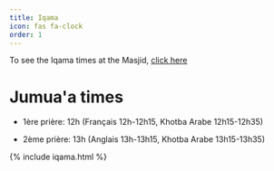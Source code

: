 ```yaml
---
title: Iqama
icon: fas fa-clock
order: 1
---
```


To see the Iqama times at the Masjid, [click here](https://iqama.ccil-kbw.com)

# Jumua'a times

- 1ère prière: 12h (Français 12h-12h15, Khotba Arabe 12h15-12h35)

- 2ème prière: 13h (Anglais 13h-13h15, Khotba Arabe 13h15-13h35)


{% include iqama.html %}

